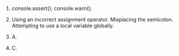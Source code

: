 1.  console.assert();
	console.warn();

2.  Using an incorrect assignment operator.
	Misplacing the semicolon.
	Attempting to use a local variable globally.

3.  A.

4. C.

